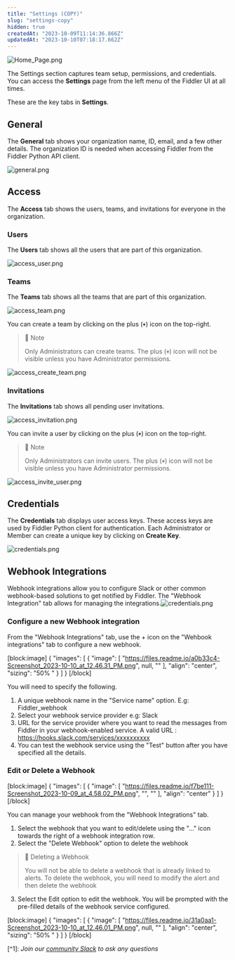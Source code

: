 ```yaml
---
title: "Settings (COPY)"
slug: "settings-copy"
hidden: true
createdAt: "2023-10-09T11:14:36.866Z"
updatedAt: "2023-10-10T07:18:17.662Z"
---
```

![](https://files.readme.io/d937de2-Home_Page.png "Home_Page.png")

The Settings section captures team setup, permissions, and credentials. You can access the **Settings** page from the left menu of the Fiddler UI at all times.

These are the key tabs in **Settings**.

## General

The **General** tab shows your organization name, ID, email, and a few other details. The organization ID is needed when accessing Fiddler from the Fiddler Python API client.

![](https://files.readme.io/3f2e734-general.png "general.png")

## Access

The **Access** tab shows the users, teams, and invitations for everyone in the organization.

### Users

The **Users** tab shows all the users that are part of this organization.

![](https://files.readme.io/c8c5bf1-access_user.png "access_user.png")

### Teams

The **Teams** tab shows all the teams that are part of this organization.

![](https://files.readme.io/8cba270-access_team.png "access_team.png")

You can create a team by clicking on the plus (**`+`**) icon on the top-right.

> 🚧 Note
> 
> Only Administrators can create teams. The plus (**`+`**) icon will not be visible unless you have Administrator permissions.

![](https://files.readme.io/b0c4c53-access_create_team.png "access_create_team.png")

### Invitations

The **Invitations** tab shows all pending user invitations.

![](https://files.readme.io/5cb4046-access_invitation.png "access_invitation.png")

You can invite a user by clicking on the plus (**`+`**) icon on the top-right.

> 🚧 Note
> 
> Only Administrators can invite users. The plus (**`+`**) icon will not be visible unless you have Administrator permissions.

![](https://files.readme.io/abb030c-access_invite_user.png "access_invite_user.png")

## Credentials

The **Credentials** tab displays user access keys. These access keys are used by Fiddler Python client for authentication. Each Administrator or Member can create a unique key by clicking on **Create Key**.

![](https://files.readme.io/fce7911-credentials.png "credentials.png")

## Webhook Integrations

Webhook integrations allow you to configure Slack or other common webhook-based solutions to get notified by Fiddler. The "Webhook Integration" tab allows for managing the integrations.![](https://files.readme.io/69ad0d9-Screenshot_2023-10-09_at_4.41.55_PM.png "credentials.png")

### Configure a new Webhook integration

From the "Webhook Integrations" tab, use the + icon on the "Wehbook integrations" tab to configure a new webhook.

[block:image]
{
  "images": [
    {
      "image": [
        "https://files.readme.io/a0b33c4-Screenshot_2023-10-10_at_12.46.31_PM.png",
        null,
        ""
      ],
      "align": "center",
      "sizing": "50% "
    }
  ]
}
[/block]


You will need to specify the following. 

1. A unique webhook name in the "Service name" option. E.g: Fiddler_webhook 
2. Select your webhook service provider e.g: Slack
3. URL for the service provider where you want to read the messages from Fiddler in your webhook-enabled service. A valid URL : <https://hooks.slack.com/services/xxxxxxxxxx>
4. You can test the webhook service using the "Test" button after you have specified all the details.

### Edit or Delete a Webhook

[block:image]
{
  "images": [
    {
      "image": [
        "https://files.readme.io/f7be111-Screenshot_2023-10-09_at_4.58.02_PM.png",
        "",
        ""
      ],
      "align": "center"
    }
  ]
}
[/block]


You can manage your webhook from the "Webhook Integrations" tab. 

1. Select the webhook that you want to edit/delete using the "..." icon towards the right of a webhook integration row.
2. Select the "Delete Webhook" option to delete the webhook

> 🚧 Deleting a Webhook
> 
> You will not be able to delete a webhook that is already linked to alerts. To delete the webhook, you will need to modify the alert and then delete the webhook

3. Select the Edit option to edit the webhook. You will be prompted with the pre-filled details of the webhook service configured.

[block:image]
{
  "images": [
    {
      "image": [
        "https://files.readme.io/31a0aa1-Screenshot_2023-10-10_at_12.46.01_PM.png",
        null,
        ""
      ],
      "align": "center",
      "sizing": "50% "
    }
  ]
}
[/block]


[^1]\: _Join our [community Slack](https://www.fiddler.ai/slackinvite) to ask any questions_